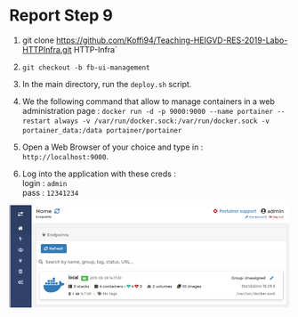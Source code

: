 # Report Step 9

1. git clone https://github.com/Koffi94/Teaching-HEIGVD-RES-2019-Labo-HTTPInfra.git HTTP-Infra`

2. `git checkout -b fb-ui-management`

3. In the main directory, run the `deploy.sh` script.

4. We the following command that allow to manage containers in a web administration page : 
`docker run -d -p 9000:9000 --name portainer --restart always -v /var/run/docker.sock:/var/run/docker.sock -v portainer_data:/data portainer/portainer`

5. Open a Web Browser of your choice and type in : `http://localhost:9000`.

6. Log into the application with these creds :<br/>
  login : `admin`<br/>
  pass : `12341234`

  ![](./images/Step9/portainer.png)

